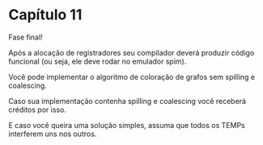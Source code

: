 # Capítulo 11

Fase final!

Após a alocação de registradores seu compilador deverá produzir código
funcional (ou seja, ele deve rodar no emulador spim).

Você pode implementar o algoritmo de coloração de grafos sem spilling
e coalescing. 

Caso sua implementação contenha spilling e coalescing você receberá
créditos por isso.

E caso você queira uma solução simples, assuma que todos os TEMPs
interferem uns nos outros.
